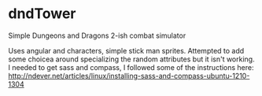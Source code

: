 # dndTower
Simple Dungeons and Dragons 2-ish combat simulator

Uses angular and characters, simple stick man sprites.
Attempted to add some choicea around specializing the random attributes but it isn't working.
I needed to get sass and compass, I followed some of the instructions here:
http://ndever.net/articles/linux/installing-sass-and-compass-ubuntu-1210-1304

